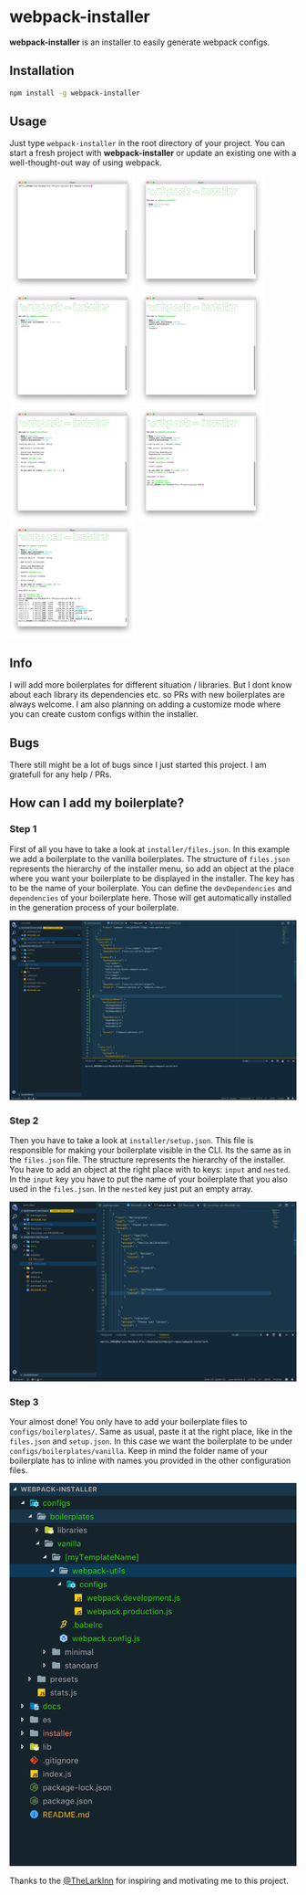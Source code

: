 # webpack-installer

**webpack-installer** is an installer to easily generate webpack configs.

## Installation

```bash
npm install -g webpack-installer
```

## Usage

Just type `webpack-installer` in the root directory of your project.
You can start a fresh project with **webpack-installer** or update an existing one with a well-thought-out way of using webpack.

<img src="docs/images/usage/screen_1.png" alt="IDE Screen 1" height="200">
<img src="docs/images/usage/screen_2.png" alt="IDE Screen 2" height="200">
<img src="docs/images/usage/screen_3.png" alt="IDE Screen 3" height="200">
<img src="docs/images/usage/screen_4.png" alt="IDE Screen 4" height="200">
<img src="docs/images/usage/screen_5.png" alt="IDE Screen 5" height="200">
<img src="docs/images/usage/screen_6.png" alt="IDE Screen 6" height="200">
<img src="docs/images/usage/screen_7.png" alt="IDE Screen 7" height="200">

## Info

I will add more boilerplates for different situation / libraries. But I dont know about each library its dependencies etc. so PRs with new boilerplates are always welcome. I am also planning on adding a customize mode where you can create custom configs within the installer.

## Bugs

There still might be a lot of bugs since I just started this project. I am gratefull for any help / PRs.

## How can I add my boilerplate?

### Step 1

First of all you have to take a look at `installer/files.json`. In this example we add a boilerplate to the vanilla boilerplates.
The structure of `files.json` represents the hierarchy of the installer menu, so add an object at the place where you want your boilerplate to be displayed in the installer. The key has to be the name of your boilerplate. 
You can define the `devDependencies` and `dependencies` of your boilerplate here. Those will get automatically installed in the generation process of your boilerplate.

<img src="docs/images/contributing/files_json.png" alt="files.json">

### Step 2

Then you have to take a look at `installer/setup.json`.  This file is responsible for making your boilerplate visible in the CLI. Its the same as in the `files.json` file. The structure represents the hierarchy of the installer. You have to add an object at the right place with to keys: `input` and `nested`. In the `input` key you have to put the name of your boilerplate that you also used in the `files.json`. In the `nested` key just put an empty array.

<img src="docs/images/contributing/setup_json.png" alt="setup.json">

### Step 3

Your almost done! You only have to add your boilerplate files to `configs/boilerplates/`. Same as usual, paste it at the right place, like in the `files.json` and `setup.json`.
In this case we want the boilerplate to be under `configs/boilerplates/vanilla`. Keep in mind the folder name of your boilerplate has to inline with names you provided in the other configuration files.

<img src="docs/images/contributing/boilerplate.png" alt="Boilerplate">


Thanks to the [@TheLarkInn](https://twitter.com/thelarkinn) for inspiring and motivating me to this project.
